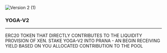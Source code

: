 ![Version 2 (1)](https://user-images.githubusercontent.com/122698385/212992435-e27f1517-22ce-4c1a-bd3a-e9183acc558a.png)
### YOGA-V2
---
ERC20 TOKEN THAT DIRECTLY CONTRIBUTES TO THE LIQUIDITY PROVISION OF XEN.
STAKE YOGA-V2 INTO PRANA - AN BEGIN RECEIVING YIELD BASED ON YOU ALLOCATED CONTRIBUTION TO THE POOL

